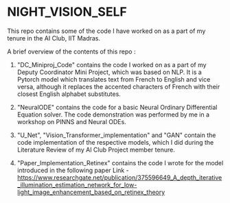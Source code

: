 # NIGHT_VISION_SELF
This repo contains some of the code I have worked on as a part of my tenure in the AI Club, IIT Madras.

A brief overview of the contents of this repo :
1) "DC_Miniproj_Code" contains the code I worked on as a part of my Deputy Coordinator Mini Project, which was based on NLP. It is a Pytorch model which translates text from French to English and vice versa, although it replaces the accented characters of French with their closest English alphabet substitutes.

2)  "NeuralODE" contains the code for a basic Neural Ordinary Differential Equation solver. The code demonstration was performed by me in a workshop on PINNS and Neural ODEs.

3)  "U_Net", "Vision_Transformer_implementation" and "GAN" contain the code implementation of the respective models, which I did during the Literature Review of my AI Club Project member tenure.

4)  "Paper_Implementation_Retinex" contains the code I wrote for the model introduced in the following paper
   Link - https://www.researchgate.net/publication/375596649_A_depth_iterative_illumination_estimation_network_for_low-light_image_enhancement_based_on_retinex_theory
